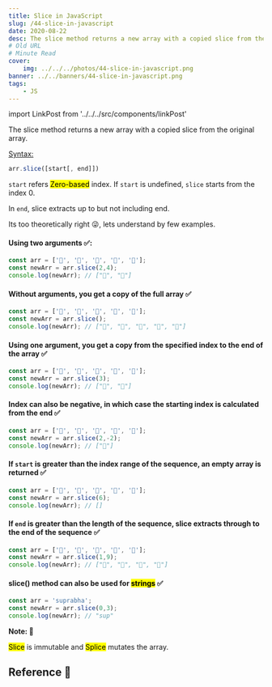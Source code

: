 ```yaml
---
title: Slice in JavaScript
slug: /44-slice-in-javascript
date: 2020-08-22
desc: The slice method returns a new array with a copied slice from the original array.
# Old URL
# Minute Read
cover:
    img: ../../../photos/44-slice-in-javascript.png
banner: ../../banners/44-slice-in-javascript.png
tags:
    - JS
---
```


import LinkPost from '../../../src/components/linkPost'

The slice method returns a new array with a copied slice from the original array.

<u>Syntax:</u>

```js
arr.slice([start[, end]])
```

`start` refers <mark>Zero-based</mark> index. If `start` is undefined, `slice` starts from the index 0.

In `end`, slice extracts up to but not including end.

Its too theoretically right 😜, lets understand by few examples.


#### Using two arguments ✅:

```js
const arr = ['🍏', '🍓', '🌽', '🍇', '🍒'];
const newArr = arr.slice(2,4);
console.log(newArr); // ["🌽", "🍇"]
```

#### Without arguments, you get a copy of the full array ✅

```js
const arr = ['🍏', '🍓', '🌽', '🍇', '🍒'];
const newArr = arr.slice();
console.log(newArr); // ["🍏", "🍓", "🌽", "🍇", "🍒"]
```

#### Using one argument, you get a copy from the specified index to the end of the array ✅

```js
const arr = ['🍏', '🍓', '🌽', '🍇', '🍒'];
const newArr = arr.slice(3);
console.log(newArr); // ["🍇", "🍒"]
```

#### Index can also be negative, in which case the starting index is calculated from the end ✅

```js
const arr = ['🍏', '🍓', '🌽', '🍇', '🍒'];
const newArr = arr.slice(2,-2);
console.log(newArr); // ["🌽"]
```

#### If `start` is greater than the index range of the sequence, an empty array is returned ✅

```js
const arr = ['🍏', '🍓', '🌽', '🍇', '🍒'];
const newArr = arr.slice(6);
console.log(newArr); // []
```

#### If `end` is greater than the length of the sequence, slice extracts through to the end of the sequence ✅

```js
const arr = ['🍏', '🍓', '🌽', '🍇', '🍒'];
const newArr = arr.slice(1,9);
console.log(newArr); // ["🍓", "🌽", "🍇", "🍒"]
```

#### slice() method can also be used for <mark>strings</mark> ✅

```js
const arr = 'suprabha';
const newArr = arr.slice(0,3);
console.log(newArr); // "sup"
```

**Note: 🧨**

<mark>Slice</mark> is immutable and <mark>Splice</mark> mutates the array.

## Reference 🧐
<LinkPost href='https://developer.mozilla.org/en-US/docs/Web/JavaScript/Reference/Global_Objects/Array/slice' name='Slice MDN' />


